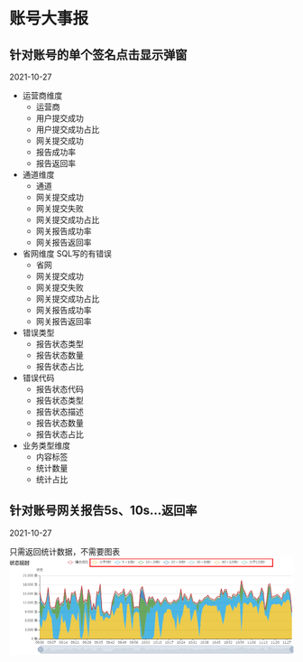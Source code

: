 # 账号大事报

## 针对账号的单个签名点击显示弹窗
2021-10-27

- 运营商维度
  - 运营商
  - 用户提交成功
  - 用户提交成功占比
  - 网关提交成功
  - 报告成功率
  - 报告返回率
- 通道维度
  - 通道
  - 网关提交成功
  - 网关提交失败
  - 网关提交成功占比
  - 网关报告成功率
  - 网关报告返回率
- 省网维度 SQL写的有错误
  - 省网
  - 网关提交成功
  - 网关提交失败
  - 网关提交成功占比
  - 网关报告成功率
  - 网关报告返回率
- 错误类型
  - 报告状态类型
  - 报告状态数量
  - 报告状态占比
- 错误代码
  - 报告状态代码
  - 报告状态类型
  - 报告状态描述
  - 报告状态数量
  - 报告状态占比
- 业务类型维度
  - 内容标签
  - 统计数量
  - 统计占比

## 针对账号网关报告5s、10s...返回率
2021-10-27

只需返回统计数据，不需要图表
![参考图片](img/2021-10-18-001.png)

